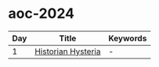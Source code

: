 # aoc-2024

| Day | Title                       | Keywords |
| --- | --------------------------- | -------- |
| 1   | [Historian Hysteria](01.py) | -        |
